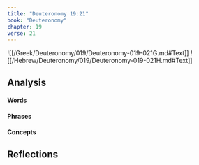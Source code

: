 ```yaml
---
title: "Deuteronomy 19:21"
book: "Deuteronomy"
chapter: 19
verse: 21
---
```

![[/Greek/Deuteronomy/019/Deuteronomy-019-021G.md#Text]]
![[/Hebrew/Deuteronomy/019/Deuteronomy-019-021H.md#Text]]

## Analysis

#### Words

#### Phrases

#### Concepts

## Reflections
